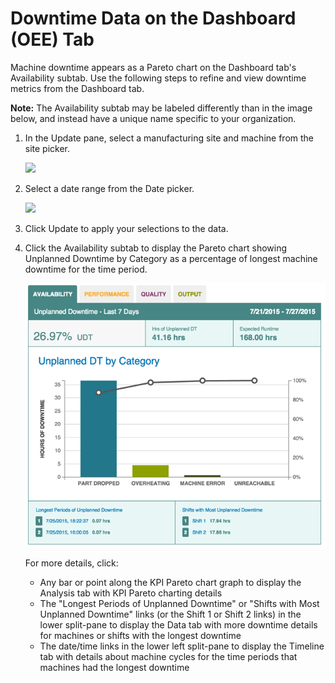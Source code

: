 # Downtime Data on the Dashboard \(OEE\) Tab

Machine downtime appears as a Pareto chart on the Dashboard tab's Availability subtab. Use the following steps to refine and view downtime metrics from the Dashboard tab.

**Note:** The Availability subtab may be labeled differently than in the image below, and instead have a unique name specific to your organization.

1.  In the Update pane, select a manufacturing site and machine from the site picker.

    ![](../common/sitePicker.png)

2.  Select a date range from the Date picker.

    ![](../common/datePicker.png)

3.  Click Update to apply your selections to the data.
4.  Click the Availability subtab to display the Pareto chart showing Unplanned Downtime by Category as a percentage of longest machine downtime for the time period.

    ![](oeeDowntimeParetoChart.png)

    For more details, click:

    -   Any bar or point along the KPI Pareto chart graph to display the Analysis tab with KPI Pareto charting details
    -   The "Longest Periods of Unplanned Downtime" or "Shifts with Most Unplanned Downtime" links \(or the Shift 1 or Shift 2 links\) in the lower split-pane to display the Data tab with more downtime details for machines or shifts with the longest downtime
    -   The date/time links in the lower left split-pane to display the Timeline tab with details about machine cycles for the time periods that machines had the longest downtime

